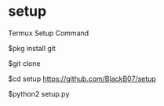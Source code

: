 # setup
Termux Setup Command

$pkg install git

$git clone

$cd setup https://github.com/BlackB07/setup

$python2 setup.py
